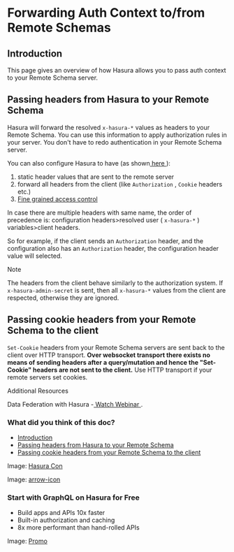 # Forwarding Auth Context to/from Remote Schemas

## Introduction​

This page gives an overview of how Hasura allows you to pass auth context to your Remote Schema server.

## Passing headers from Hasura to your Remote Schema​

Hasura will forward the resolved `x-hasura-*` values as headers to your Remote Schema. You can use this information to apply authorization rules in your server. You don't have to redo authentication in your Remote Schema server.

You can also configure Hasura to have (as shown[ here ](https://hasura.io/docs/latest/remote-schemas/adding-schema/#merge-remote-schema)):

1. static header values that are sent to the remote server
2. forward all headers from the client (like `Authorization` , `Cookie` headers etc.)
3. [ Fine grained access control ](https://hasura.io/docs/latest/remote-schemas/auth/remote-schema-permissions/)


In case there are multiple headers with same name, the order of precedence is: configuration headers>resolved user ( `x-hasura-*` ) variables>client headers.

So for example, if the client sends an `Authorization` header, and the configuration also has an `Authorization` header, the configuration header value will selected.

Note

The headers from the client behave similarly to the authorization system. If `x-hasura-admin-secret` is sent, then all `x-hasura-*` values from the client are respected, otherwise they are ignored.

## Passing cookie headers from your Remote Schema to the client​

 `Set-Cookie` headers from your Remote Schema servers are sent back to the client over HTTP transport. **Over websocket transport there exists no means of sending headers after a query/mutation and hence the "Set-Cookie" headers are not sent to the client.** Use HTTP transport if your remote servers set cookies.

Additional Resources

Data Federation with Hasura -[ Watch Webinar ](https://hasura.io/events/webinar/data-federation-hasura-graphql/?pg=docs&plcmt=body&cta=watch-webinar&tech=).

### What did you think of this doc?

- [ Introduction ](https://hasura.io/docs/latest/remote-schemas/auth/remote-schema-forward-auth/#introduction)
- [ Passing headers from Hasura to your Remote Schema ](https://hasura.io/docs/latest/remote-schemas/auth/remote-schema-forward-auth/#passing-headers-from-hasura-to-your-remote-schema)
- [ Passing cookie headers from your Remote Schema to the client ](https://hasura.io/docs/latest/remote-schemas/auth/remote-schema-forward-auth/#passing-cookie-headers-from-your-remote-schema-to-the-client)


Image: [ Hasura Con ](https://res.cloudinary.com/dh8fp23nd/image/upload/v1686154570/hasura-con-2023/has-con-light-date_r2a2ud.png)

Image: [ arrow-icon ](https://res.cloudinary.com/dh8fp23nd/image/upload/v1683723549/main-web/chevron-right_ldbi7d.png)

### Start with GraphQL on Hasura for Free

- Build apps and APIs 10x faster
- Built-in authorization and caching
- 8x more performant than hand-rolled APIs


Image: [ Promo ](https://hasura.io/docs/assets/images/hasura-free-ff60e409244e0ea12b5a3045d1a9096b.png)